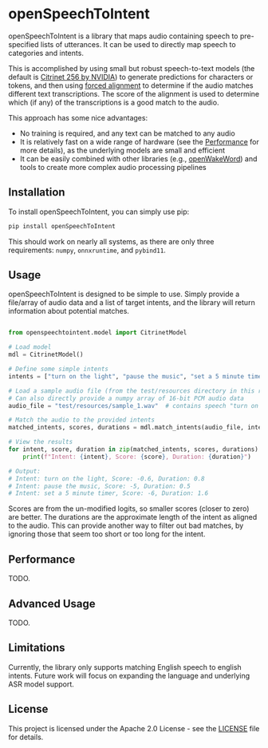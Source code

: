 # openSpeechToIntent

openSpeechToIntent is a library that maps audio containing speech to pre-specified lists of utterances. It can be used to directly map speech to categories and intents.

This is accomplished by using small but robust speech-to-text models (the default is [Citrinet 256 by NVIDIA](https://catalog.ngc.nvidia.com/orgs/nvidia/teams/nemo/models/stt_en_citrinet_256)) to generate predictions for characters or tokens, and then using [forced alignment](https://research.nvidia.com/labs/conv-ai/blogs/2023/2023-08-forced-alignment/) to determine if the audio matches different text transcriptions. The score of the alignment is used to determine which (if any) of the transcriptions is a good match to the audio.

This approach has some nice advantages:
- No training is required, and any text can be matched to any audio
- It is relatively fast on a wide range of hardware (see the [Performance](#performance) for more details), as the underlying models are small and efficient
- It can be easily combined with other libraries (e.g., [openWakeWord](https://github.com/dscripka/openwakeword)) and tools to create more complex audio processing pipelines

## Installation

To install openSpeechToIntent, you can simply use pip:

```bash
pip install openSpeechToIntent
```

This should work on nearly all systems, as there are only three requirements: `numpy`, `onnxruntime`, and `pybind11`.

## Usage

openSpeechToIntent is designed to be simple to use. Simply provide a file/array of audio data and a list of target intents, and the library will return information about potential matches.

```python

from openspeechtointent.model import CitrinetModel

# Load model
mdl = CitrinetModel()

# Define some simple intents
intents = ["turn on the light", "pause the music", "set a 5 minute timer"]

# Load a sample audio file (from the test/resources directory in this repo)
# Can also directly provide a numpy array of 16-bit PCM audio data
audio_file = "test/resources/sample_1.wav"  # contains speech "turn on the light"

# Match the audio to the provided intents
matched_intents, scores, durations = mdl.match_intents(audio_file, intents)

# View the results
for intent, score, duration in zip(matched_intents, scores, durations):
    print(f"Intent: {intent}, Score: {score}, Duration: {duration}")

# Output:
# Intent: turn on the light, Score: -0.6, Duration: 0.8
# Intent: pause the music, Score: -5, Duration: 0.5
# Intent: set a 5 minute timer, Score: -6, Duration: 1.6
```

Scores are from the un-modified logits, so smaller scores (closer to zero) are better. The durations are the approximate length of the intent as aligned to the audio. This can provide another way to filter out bad matches, by ignoring those that seem too short or too long for the intent.

## Performance

TODO.

## Advanced Usage

TODO.

## Limitations

Currently, the library only supports matching English speech to english intents. Future work will focus on expanding the language and underlying ASR model support.

## License

This project is licensed under the Apache 2.0 License - see the [LICENSE](LICENSE) file for details.